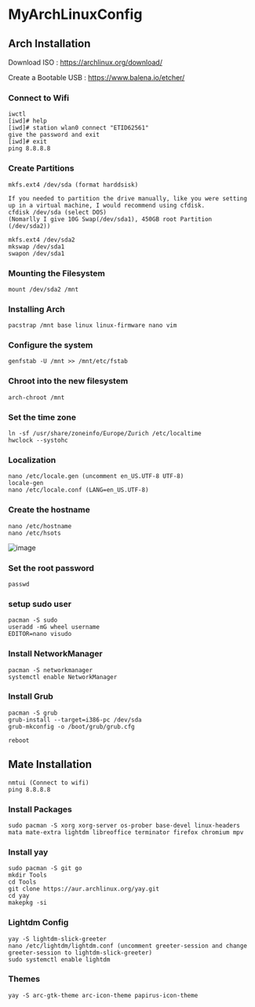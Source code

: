 # MyArchLinuxConfig

## Arch Installation
Download ISO : https://archlinux.org/download/

Create a Bootable USB : https://www.balena.io/etcher/

### Connect to Wifi
```
iwctl
[iwd]# help
[iwd]# station wlan0 connect "ETID62561"
give the password and exit
[iwd]# exit
ping 8.8.8.8
```
### Create Partitions
```
mkfs.ext4 /dev/sda (format harddsisk)

If you needed to partition the drive manually, like you were setting up in a virtual machine, I would recommend using cfdisk.
cfdisk /dev/sda (select DOS)
(Nomarlly I give 10G Swap(/dev/sda1), 450GB root Partition (/dev/sda2))

mkfs.ext4 /dev/sda2
mkswap /dev/sda1
swapon /dev/sda1
```
### Mounting the Filesystem
```
mount /dev/sda2 /mnt
```
### Installing Arch
```
pacstrap /mnt base linux linux-firmware nano vim
```
### Configure the system
```
genfstab -U /mnt >> /mnt/etc/fstab
```
### Chroot into the new filesystem
```
arch-chroot /mnt
```
### Set the time zone
```
ln -sf /usr/share/zoneinfo/Europe/Zurich /etc/localtime
hwclock --systohc
```
### Localization
```
nano /etc/locale.gen (uncomment en_US.UTF-8 UTF-8)
locale-gen 
nano /etc/locale.conf (LANG=en_US.UTF-8)
```
### Create the hostname
```
nano /etc/hostname
nano /etc/hsots
```
![image](https://user-images.githubusercontent.com/66146701/130053018-bc10c6c0-8d62-4329-8413-0a46522a0c7f.png)

### Set the root password
```
passwd
```
### setup sudo user
```
pacman -S sudo
useradd -mG wheel username
EDITOR=nano visudo
```
### Install NetworkManager
```
pacman -S networkmanager
systemctl enable NetworkManager
```
### Install Grub
```
pacman -S grub
grub-install --target=i386-pc /dev/sda
grub-mkconfig -o /boot/grub/grub.cfg
```

```
reboot
```
## Mate Installation

```
nmtui (Connect to wifi)
ping 8.8.8.8
```
### Install Packages
```
sudo pacman -S xorg xorg-server os-prober base-devel linux-headers mata mate-extra lightdm libreoffice terminator firefox chromium mpv
```
### Install yay
```
sudo pacman -S git go
mkdir Tools
cd Tools
git clone https://aur.archlinux.org/yay.git
cd yay
makepkg -si
```
### Lightdm Config
```
yay -S lightdm-slick-greeter
nano /etc/lightdm/lightdm.conf (uncomment greeter-session and change greeter-session to lightdm-slick-greeter)
sudo systemctl enable lightdm
```
### Themes
```
yay -S arc-gtk-theme arc-icon-theme papirus-icon-theme
```
